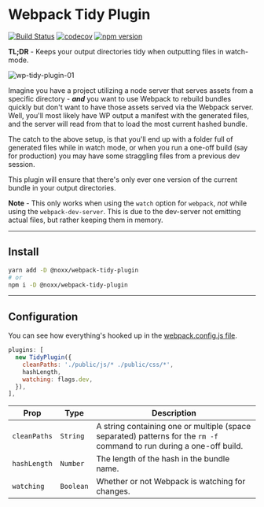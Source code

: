 # Webpack Tidy Plugin

[![Build Status](https://travis-ci.org/the0neWhoKnocks/webpack-tidy-plugin.svg?branch=master)](https://travis-ci.org/the0neWhoKnocks/webpack-tidy-plugin)
[![codecov](https://codecov.io/gh/the0neWhoKnocks/webpack-tidy-plugin/branch/master/graph/badge.svg)](https://codecov.io/gh/the0neWhoKnocks/webpack-tidy-plugin)
[![npm version](https://badge.fury.io/js/%40noxx%2Fwebpack-tidy-plugin.svg?cb=1)](https://badge.fury.io/js/%40noxx%2Fwebpack-tidy-plugin)

**TL;DR** - Keeps your output directories tidy when outputting files in watch-mode.

![wp-tidy-plugin-01](https://user-images.githubusercontent.com/344140/36881882-82d68602-1d85-11e8-8989-170c5b3f1ed9.gif)

Imagine you have a project utilizing a node server that serves assets from a
specific directory - **_and_** you want to use Webpack to rebuild bundles quickly
but don't want to have those assets served via the Webpack server. Well, you'll
most likely have WP output a manifest with the generated files, and the server
will read from that to load the most current hashed bundle.

The catch to the above setup, is that you'll end up with a folder full of
generated files while in watch mode, or when you run a one-off build (say for
production) you may have some straggling files from a previous dev session.

This plugin will ensure that there's only ever one version of the current bundle
in your output directories.

**Note** - This only works when using the `watch` option for `webpack`, _not_
while using the `webpack-dev-server`. This is due to the dev-server not
emitting actual files, but rather keeping them in memory.

---

## Install

```sh
yarn add -D @noxx/webpack-tidy-plugin
# or
npm i -D @noxx/webpack-tidy-plugin
```

---

## Configuration

You can see how everything's hooked up in the [webpack.config.js file](./example/webpack.config.js).

```js
plugins: [
  new TidyPlugin({
    cleanPaths: './public/js/* ./public/css/*',
    hashLength,
    watching: flags.dev,
  }),
],
```

| Prop         | Type      | Description |
| ------------ | --------- | ----------- |
| `cleanPaths` | `String`  | A string containing one or multiple (space separated) patterns for the `rm -f` command to run during a one-off build. |
| `hashLength` | `Number`  | The length of the hash in the bundle name. |
| `watching`   | `Boolean` | Whether or not Webpack is watching for changes. |
